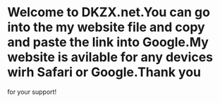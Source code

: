 # Welcome to DKZX.net.You can go into the my website file and copy and paste the link into Google.My website is avilable for any devices wirh Safari or Google.Thank you
 for your support!
 
